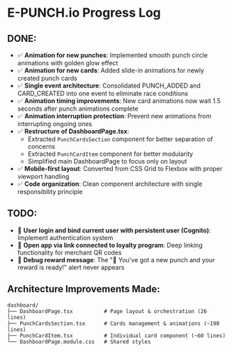 # E-PUNCH.io Progress Log

## DONE:
- ✅ **Animation for new punches**: Implemented smooth punch circle animations with golden glow effect
- ✅ **Animation for new cards**: Added slide-in animations for newly created punch cards  
- ✅ **Single event architecture**: Consolidated PUNCH_ADDED and CARD_CREATED into one event to eliminate race conditions
- ✅ **Animation timing improvements**: New card animations now wait 1.5 seconds after punch animations complete
- ✅ **Animation interruption protection**: Prevent new animations from interrupting ongoing ones
- ✅ **Restructure of DashboardPage.tsx**: 
  - Extracted `PunchCardsSection` component for better separation of concerns
  - Extracted `PunchCardItem` component for better modularity
  - Simplified main DashboardPage to focus only on layout
- ✅ **Mobile-first layout**: Converted from CSS Grid to Flexbox with proper viewport handling
- ✅ **Code organization**: Clean component architecture with single responsibility principle

## TODO:
- 🔲 **User login and bind current user with persistent user (Cognito)**: Implement authentication system
- 🔲 **Open app via link connected to loyalty program**: Deep linking functionality for merchant QR codes
- 🔲 **Debug reward message**: The "🎉 You've got a new punch and your reward is ready!" alert never appears

## Architecture Improvements Made:
```
dashboard/
├── DashboardPage.tsx          # Page layout & orchestration (26 lines)
├── PunchCardsSection.tsx      # Cards management & animations (~190 lines)  
├── PunchCardItem.tsx          # Individual card component (~60 lines)
└── DashboardPage.module.css   # Shared styles
``` 